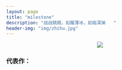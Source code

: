 ```yaml
---
layout: page
title: "milestone"
description: "战战兢兢，如履薄冰，如临深渊   "
header-img: "img/zhihu.jpg"
---
```



<center>
    <p><img src="http://7xlfkx.com1.z0.glb.clouddn.com/white2.jpg" align="center"></p>
</center>


### 代表作：





